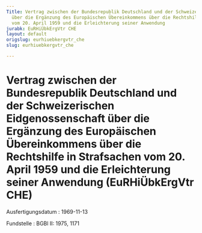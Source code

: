 ```yaml
---
Title: Vertrag zwischen der Bundesrepublik Deutschland und der Schweizerischen Eidgenossenschaft
  über die Ergänzung des Europäischen Übereinkommens über die Rechtshilfe in Strafsachen
  vom 20. April 1959 und die Erleichterung seiner Anwendung
jurabk: EuRHiÜbkErgVtr CHE
layout: default
origslug: eurhiuebkergvtr_che
slug: eurhiuebkergvtr_che

---
```


# Vertrag zwischen der Bundesrepublik Deutschland und der Schweizerischen Eidgenossenschaft über die Ergänzung des Europäischen Übereinkommens über die Rechtshilfe in Strafsachen vom 20. April 1959 und die Erleichterung seiner Anwendung (EuRHiÜbkErgVtr CHE)

Ausfertigungsdatum
:   1969-11-13

Fundstelle
:   BGBl II: 1975, 1171

